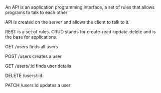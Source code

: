 An API is an application programming interface, a set of rules that allows programs to talk to each other

API is created on the server and allows the client to talk to it.

REST is a set of rules. CRUD stands for create-read-update-delete and is the base for applications.

GET /users finds all users

POST /users creates a user

GET /users/:id finds user details

DELETE /users/:id

PATCH /users:id updates a user

